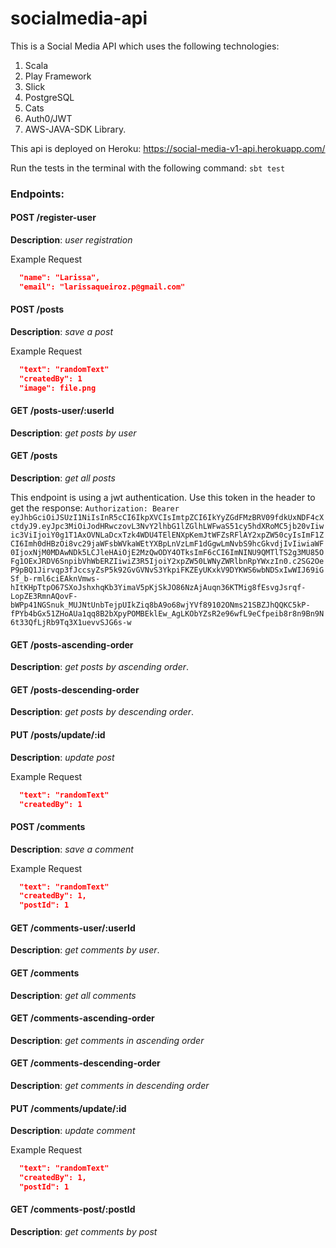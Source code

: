 # socialmedia-api

This is a Social Media API which uses the following technologies: 

1. Scala
2. Play Framework
3. Slick
4. PostgreSQL
5. Cats
6. Auth0/JWT
7. AWS-JAVA-SDK Library.

This api is deployed on Heroku: https://social-media-v1-api.herokuapp.com/

Run the tests in the terminal with the following command: `sbt test`

### Endpoints:

#### POST    /register-user           

**Description**: *user registration*

Example Request
```json
  "name": "Larissa",
  "email": "larissaqueiroz.p@gmail.com"
```

#### POST    /posts                      
**Description**: *save a post*

Example Request
```json
  "text": "randomText"
  "createdBy": 1
  "image": file.png
```

#### GET     /posts-user/:userId         
**Description**: *get posts by user*

#### GET     /posts                     
**Description**: *get all posts*

This endpoint is using a jwt authentication. Use this token in the header to get the response: 
`Authorization: Bearer eyJhbGciOiJSUzI1NiIsInR5cCI6IkpXVCIsImtpZCI6IkYyZGdFMzBRV09fdkUxNDF4cXctdyJ9.eyJpc3MiOiJodHRwczovL3NvY2lhbG1lZGlhLWFwaS51cy5hdXRoMC5jb20vIiwic3ViIjoiY0g1T1AxOVNLaDcxTzk4WDU4TElENXpKemJtWFZsRFlAY2xpZW50cyIsImF1ZCI6Imh0dHBzOi8vc29jaWFsbWVkaWEtYXBpLnVzLmF1dGgwLmNvbS9hcGkvdjIvIiwiaWF0IjoxNjM0MDAwNDk5LCJleHAiOjE2MzQwODY4OTksImF6cCI6ImNINU9QMTlTS2g3MU85OFg1OExJRDV6SnpibVhWbERZIiwiZ3R5IjoiY2xpZW50LWNyZWRlbnRpYWxzIn0.c2SG2OeP9pBQ1Jirvqp3fJccsyZsP5k92GvGVNvS3YkpiFKZEyUKxkV9DYKWS6wbNDSxIwWIJ69iGSf_b-rml6ciEAknVmws-hItKHpTtpO67SXoJshxhqKb3YimaV5pKjSkJO86NzAjAuqn36KTMig8fEsvgJsrqf-LopZE3RmnAQovF-bWPp41NGSnuk_MUJNtUnbTejpUIkZiq8bA9o68wjYVf89102ONms21SBZJhQQKC5kP-fPYb4bGx51ZHoAUa1qq8B2bXpyPOMBEklEw_AgLKObYZsR2e96wfL9eCfpeib8r8n9Bn9N6t33QfLjRb9Tq3X1uevvSJG6s-w`

#### GET     /posts-ascending-order      
**Description**: *get posts by ascending order*.

#### GET     /posts-descending-order     
**Description**: *get posts by descending order*.

#### PUT     /posts/update/:id           
**Description**: *update post*


Example Request
```json
  "text": "randomText"
  "createdBy": 1
```

#### POST    /comments                  
**Description**: *save a comment*

Example Request
```json
  "text": "randomText"
  "createdBy": 1,
  "postId": 1
```

#### GET     /comments-user/:userId      
**Description**: *get comments by user*.

#### GET     /comments                    
**Description**: *get all comments*

#### GET     /comments-ascending-order    
**Description**: *get comments in ascending order*

#### GET     /comments-descending-order   
**Description**: *get comments in descending order*

#### PUT     /comments/update/:id         
**Description**: *update comment*

Example Request
```json
  "text": "randomText"
  "createdBy": 1,
  "postId": 1
```

#### GET     /comments-post/:postId       
**Description**: *get comments by post*

